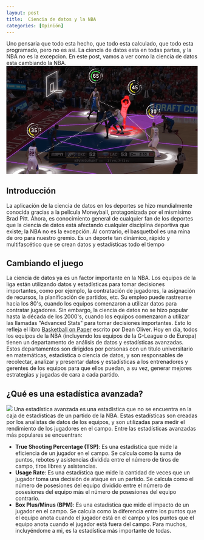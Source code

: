 ```yaml
---
layout: post
title:  Ciencia de datos y la NBA
categories: [Opinión]
---
```


Uno pensaria que todo esta hecho, que todo esta calculado, que todo esta programado, pero no es asi. La ciencia de datos esta en todas partes, y la NBA no es la excepcion. En este post, vamos a ver como la ciencia de datos esta cambiando la NBA.
![](/images/nba_intro.png)

## Introducción
La aplicación de la ciencia de datos en los deportes se hizo mundialmente conocida gracias a la película Moneyball, protagonizada por el mismísimo Brad Pitt. Ahora, es conocimiento general de cualquier fan de los deportes que la ciencia de datos está afectando cualquier disciplina deportiva que existe; la NBA no es la excepción.
Al contrario, el basquetbol es una mina de oro para nuestro gremio. Es un deporte tan dinámico, rápido y multifascético que se crean datos y estadísticas todo el tiempo 

## Cambiando el juego
La ciencia de datos ya es un factor importante en la NBA. Los equipos de la liga están utilizando datos y estadísticas para tomar decisiones importantes, como por ejemplo, la contratación de jugadores, la asignación de recursos, la planificación de partidos, etc. 
Su empleo puede rastrearse hacia los 80's, cuando los equipos comenzaron a utilizar datos para contratar jugadores. Sin embargo, la ciencia de datos no se hizo popular hasta la década de los 2000's, cuando los equipos comenzaron a utilizar las llamadas "Advanced Stats" para tomar decisiones importantes. Esto lo refleja el libro [Basketball on Paper](http://www.basketballonpaper.com/) escrito por Dean Oliver. 
Hoy en día, todos los equipos de la NBA (incluyendo los equipos de la G-League o de Europa) tienen un departamento de análisis de datos y estadísticas avanzadas. Estos departamentos son dirigidos por personas con un título universitario en matemáticas, estadística o ciencia de datos, y son responsables de recolectar, analizar y presentar datos y estadísticas a los entrenadores y gerentes de los equipos para que ellos puedan, a su vez, generar mejores estrategias y jugadas de cara a cada partido. 


## ¿Qué es una estadística avanzada?
![](/images/advanced-stats.png)
Una estadística avanzada es una estadística que no se encuentra en la caja de estadísticas de un partido de la NBA. Estas estadísticas son creadas por los analistas de datos de los equipos, y son utilizadas para medir el rendimiento de los jugadores en el campo. Entre las estadísticas avanzadas más populares se encuentran:
- **True Shooting Percentage (TSP)**: Es una estadística que mide la eficiencia de un jugador en el campo. Se calcula como la suma de puntos, rebotes y asistencias dividida entre el número de tiros de campo, tiros libres y asistencias.
- **Usage Rate**: Es una estadística que mide la cantidad de veces que un jugador toma una decisión de ataque en un partido. Se calcula como el número de posesiones del equipo dividido entre el número de posesiones del equipo más el número de posesiones del equipo contrario.
- **Box Plus/Minus (BPM)**: Es una estadística que mide el impacto de un jugador en el campo. Se calcula como la diferencia entre los puntos que el equipo anota cuando el jugador está en el campo y los puntos que el equipo anota cuando el jugador está fuera del campo. Para muchos, incluyéndome a mi, es la estadística más importante de todas.

